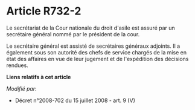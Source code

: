 # Article R732-2

Le secrétariat de la Cour nationale du droit d'asile est assuré par un secrétaire général nommé par le président de la cour. 

Le secrétaire général est assisté de secrétaires généraux adjoints. Il a également sous son autorité des chefs de service
chargés de la mise en état des affaires en vue de leur jugement et de l'expédition des décisions rendues.

**Liens relatifs à cet article**

_Modifié par_:

  - Décret n°2008-702 du 15 juillet 2008 - art. 9 (V)
